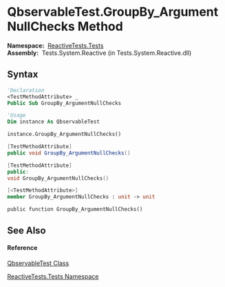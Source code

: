 # QbservableTest.GroupBy\_ArgumentNullChecks Method

**Namespace:**  [ReactiveTests.Tests](ReactiveTests.Tests\ReactiveTests.Tests.md)  
**Assembly:**  Tests.System.Reactive (in Tests.System.Reactive.dll)

## Syntax

```vb
'Declaration
<TestMethodAttribute> _
Public Sub GroupBy_ArgumentNullChecks
```

```vb
'Usage
Dim instance As QbservableTest

instance.GroupBy_ArgumentNullChecks()
```

```csharp
[TestMethodAttribute]
public void GroupBy_ArgumentNullChecks()
```

```c++
[TestMethodAttribute]
public:
void GroupBy_ArgumentNullChecks()
```

```fsharp
[<TestMethodAttribute>]
member GroupBy_ArgumentNullChecks : unit -> unit 
```

```jscript
public function GroupBy_ArgumentNullChecks()
```

## See Also

#### Reference

[QbservableTest Class](QbservableTest\QbservableTest.md)

[ReactiveTests.Tests Namespace](ReactiveTests.Tests\ReactiveTests.Tests.md)




